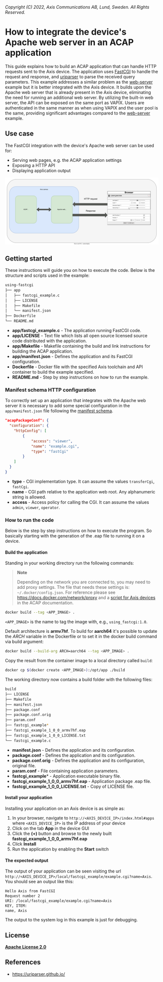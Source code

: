 *Copyright (C) 2022, Axis Communications AB, Lund, Sweden. All Rights Reserved.*

# How to integrate the device's Apache web server in an ACAP application

This guide explains how to build an ACAP application that can handle HTTP requests sent to the Axis device. The application uses [FastCGI](https://fastcgi-archives.github.io/FastCGI_A_High-Performance_Web_Server_Interface_FastCGI.html) to handle the request and response, and [uriparser](https://uriparser.github.io/) to parse the received query parameters.
This example addresses a similar problem as the [web-server](../web-server) example but it is better integrated with the Axis device. It builds upon the Apache web server that is already present in the Axis device, eliminating the need for running an additional web server.
By utilizing the built-in web server, the API can be exposed on the same port as VAPIX. Users are authenticated in the same manner as when using VAPIX and the user pool is the same, providing significant advantages compared to the [web-server](../web-server) example.

## Use case

The FastCGI integration with the device's Apache web server can be used for:

- Serving web pages, e.g. the ACAP application settings
- Exposing a HTTP API
- Displaying application output

![Scheme of the example](assets/fcgi.svg)

## Getting started

These instructions will guide you on how to execute the code. Below is the structure and scripts used in the example:

```sh
using-fastcgi
├── app
│   ├── fastcgi_example.c
│   ├── LICENSE
│   ├── Makefile
│   └── manifest.json
├── Dockerfile
└── README.md
```

- **app/fastcgi_example.c** - The application running FastCGI code.
- **app/LICENSE** - Text file which lists all open source licensed source code distributed with the application.
- **app/Makefile** - Makefile containing the build and link instructions for building the ACAP application.
- **app/manifest.json** - Defines the application and its FastCGI configuration.
- **Dockerfile** - Docker file with the specified Axis toolchain and API container to build the example specified.
- **README.md** - Step by step instructions on how to run the example.

### Manifest schema HTTP configuration

To correctly set up an application that integrates with the Apache web server it is necessary to add some special configuration in the `app/manifest.json` file following the [manifest schema](https://axiscommunications.github.io/acap-documentation/docs/develop/manifest-schemas).

```json
"acapPackageConf": {
  "configuration": {
    "httpConfig": [
        {
            "access": "viewer",
            "name": "example.cgi",
            "type": "fastCgi"
        }
    ]
  }
}
```

- **type** - CGI implementation type. It can assume the values `transferCgi`, `fastCgi`.
- **name** - CGI path relative to the application web root. Any alphanumeric string is allowed.
- **access** - Access policy for calling the CGI. It can assume the values `admin`, `viewer`, `operator`.

### How to run the code

Below is the step by step instructions on how to execute the program. So basically starting with the generation of the .eap file to running it on a device.

#### Build the application

Standing in your working directory run the following commands:

> **Note**
>
> Depending on the network you are connected to, you may need to add proxy settings.
> The file that needs these settings is: `~/.docker/config.json`. For reference please see
> https://docs.docker.com/network/proxy and a
> [script for Axis devices](https://axiscommunications.github.io/acap-documentation/docs/develop/build-install-run.html#configure-network-proxy-settings) in the ACAP documentation.

```sh
docker build --tag <APP_IMAGE> .
```

`<APP_IMAGE>` is the name to tag the image with, e.g., `using_fastcgi:1.0`.

Default architecture is **armv7hf**. To build for **aarch64** it's possible to
update the *ARCH* variable in the Dockerfile or to set it in the docker build
command via build argument:

```sh
docker build --build-arg ARCH=aarch64 --tag <APP_IMAGE> .
```

Copy the result from the container image to a local directory called `build`:

```sh
docker cp $(docker create <APP_IMAGE>):/opt/app ./build
```

The working directory now contains a build folder with the following files:

```sh
build
├── LICENSE
├── Makefile
├── manifest.json
├── package.conf
├── package.conf.orig
├── param.conf
├── fastcgi_example*
├── fastcgi_example_1_0_0_armv7hf.eap
├── fastcgi_example_1_0_0_LICENSE.txt
└── fastcgi_example.c
```

- **manifest.json** - Defines the application and its configuration.
- **package.conf** - Defines the application and its configuration.
- **package.conf.orig** - Defines the application and its configuration, original file.
- **param.conf** - File containing application parameters.
- **fastcgi_example*** - Application executable binary file.
- **fastcgi_example_1_0_0_armv7hf.eap** - Application package .eap file.
- **fastcgi_example_1_0_0_LICENSE.txt** - Copy of LICENSE file.

#### Install your application

Installing your application on an Axis device is as simple as:

1. In your browser, navigate to `http://<AXIS_DEVICE_IP>/index.html#apps` where `<AXIS_DEVICE_IP>` is the IP address of your device
2. Click on the tab **App** in the device GUI
3. Click the **(+)** button and browse to the newly built **fastcgi_example_1_0_0_armv7hf.eap**
4. Click **Install**
5. Run the application by enabling the **Start** switch

#### The expected output

The output of your application can be seen visiting the url `http://<AXIS_DEVICE_IP>/local/fastcgi_example/example.cgi?name=Axis`. You should see an output like this:

```text
Hello Axis from FastCGI
Request number 2
URI: /local/fastcgi_example/example.cgi?name=Axis
KEY, ITEM:
name, Axis
```

The output to the system log in this example is just for debugging.

## License

**[Apache License 2.0](../LICENSE)**

## References

- <https://uriparser.github.io/>
